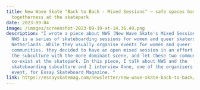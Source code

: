 ```yaml
---
title: New Wave Skate "Back to Back - Mixed Sessions" — safe spaces based on
  togetherness at the skatepark
date: 2023-09-04
image: /images/screenshot-2023-09-19-at-14.36.49.png
description: "I wrote a piece about NWS (New Wave Skate's Mixed Sessions event.
  NWS is a series of skateboarding sessions for women and queer skaters in the
  Netherlands. While they usually organise events for women and queer
  communities, they decided to have an open mixed session in an effort to bridge
  the subculture with the more dominant scene, and let these two communities
  co-exist at the skatepark. In this piece, I talk about NWS and the
  skateboarding subculture and I interview Anne, one of the organisers of the
  event, for Essay Skateboard Magazine. "
link: https://essayskatemag.com/newsletter/new-wave-skate-back-to-back/
---
```

